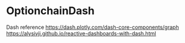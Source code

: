 # OptionchainDash
Dash reference https://dash.plotly.com/dash-core-components/graph
https://alysivji.github.io/reactive-dashboards-with-dash.html
